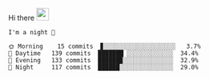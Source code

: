Hi there <img src="https://media.giphy.com/media/hvRJCLFzcasrR4ia7z/giphy.gif" width="25px">

<!--START_SECTION:productive-box-in-readme-->
```text
I'm a night 🦉

🌞 Morning    15 commits  ▊░░░░░░░░░░░░░░░░░░░░   3.7%
🌆 Daytime   139 commits  ███████▏░░░░░░░░░░░░░  34.4%
🌃 Evening   133 commits  ██████▉░░░░░░░░░░░░░░  32.9%
🌙 Night     117 commits  ██████░░░░░░░░░░░░░░░  29.0%
```
<!--END_SECTION:productive-box-in-readme-->
